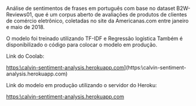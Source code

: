 # 

 Análise de sentimentos de frases em português com base no dataset B2W-Reviews01, que  é um corpus aberto de avaliações de produtos de clientes de comércio eletrônico, coletadas no site da Americanas.com entre janeiro e maio de 2018.
 
 O modelo foi treinado utilizando TF-IDF e Regressão logística
 Também é disponibilizado o código para colocar o modelo em produção.
 
 Link do Coolab:
 
 [https:\\calvin-sentiment-analysis.herokuapp.com](https://colab.research.google.com/drive/1TkRJ7hylv99K3N4LzncOYOs2Q7XmftpU#scrollTo=w8ErdN8DfZcA)](https:\\calvin-sentiment-analysis.herokuapp.com)
 
 Link do modelo em produção utilizando o servidor do Heroku:
 
 [https:\\calvin-sentiment-analysis.herokuapp.com](https:\\calvin-sentiment-analysis.herokuapp.com)
